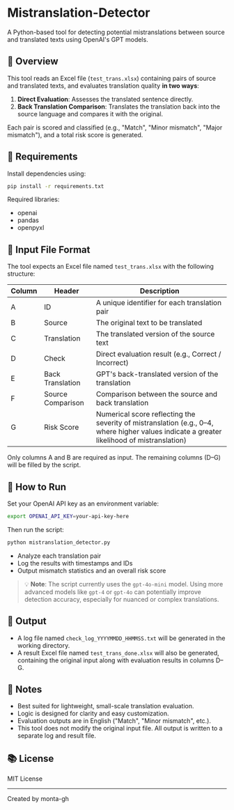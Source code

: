 # Mistranslation-Detector

A Python-based tool for detecting potential mistranslations between source and translated texts using OpenAI's GPT models.

## 📄 Overview

This tool reads an Excel file (`test_trans.xlsx`) containing pairs of source and translated texts, and evaluates translation quality **in two ways**:

1. **Direct Evaluation**: Assesses the translated sentence directly.
2. **Back Translation Comparison**: Translates the translation back into the source language and compares it with the original.

Each pair is scored and classified (e.g., "Match", "Minor mismatch", "Major mismatch"), and a total risk score is generated.

## 🔧 Requirements

Install dependencies using:

```bash
pip install -r requirements.txt
```

Required libraries:

- openai
- pandas
- openpyxl

## 📁 Input File Format

The tool expects an Excel file named `test_trans.xlsx` with the following structure:

| Column | Header            | Description                                                                                                                                |
| ------ | ----------------- | ------------------------------------------------------------------------------------------------------------------------------------------ |
| A      | ID                | A unique identifier for each translation pair                                                                                              |
| B      | Source            | The original text to be translated                                                                                                         |
| C      | Translation       | The translated version of the source text                                                                                                  |
| D      | Check             | Direct evaluation result (e.g., Correct / Incorrect)                                                                                       |
| E      | Back Translation  | GPT's back-translated version of the translation                                                                                           |
| F      | Source Comparison | Comparison between the source and back translation                                                                                         |
| G      | Risk Score        | Numerical score reflecting the severity of mistranslation (e.g., 0–4, where higher values indicate a greater likelihood of mistranslation) |

Only columns A and B are required as input. The remaining columns (D–G) will be filled by the script.

## 🚀 How to Run

Set your OpenAI API key as an environment variable:

```bash
export OPENAI_API_KEY=your-api-key-here
```

Then run the script:

```bash
python mistranslation_detector.py
```

- Analyze each translation pair
- Log the results with timestamps and IDs
- Output mismatch statistics and an overall risk score

> 💡 **Note**: The script currently uses the `gpt-4o-mini` model. Using more advanced models like `gpt-4` or `gpt-4o` can potentially improve detection accuracy, especially for nuanced or complex translations.

## 📝 Output

- A log file named `check_log_YYYYMMDD_HHMMSS.txt` will be generated in the working directory.
- A result Excel file named `test_trans_done.xlsx` will also be generated, containing the original input along with evaluation results in columns D–G.

## 📌 Notes

- Best suited for lightweight, small-scale translation evaluation.
- Logic is designed for clarity and easy customization.
- Evaluation outputs are in English ("Match", "Minor mismatch", etc.).
- This tool does not modify the original input file. All output is written to a separate log and result file.

## 📚 License

MIT License

---

Created by monta-gh
